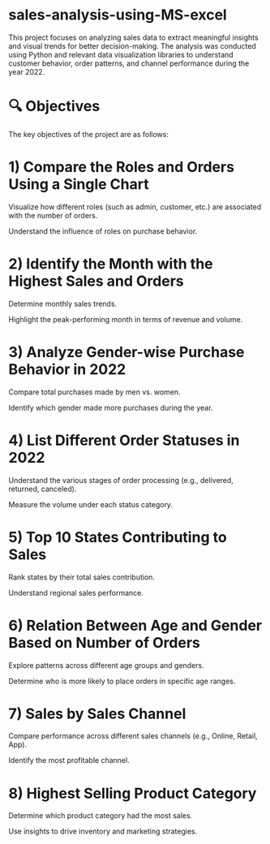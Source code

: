 # sales-analysis-using-MS-excel
This project focuses on analyzing sales data to extract meaningful insights and visual trends for better decision-making. The analysis was conducted using Python and relevant data visualization libraries to understand customer behavior, order patterns, and channel performance during the year 2022.

# 🔍 Objectives
The key objectives of the project are as follows:

# 1) Compare the Roles and Orders Using a Single Chart

Visualize how different roles (such as admin, customer, etc.) are associated with the number of orders.

Understand the influence of roles on purchase behavior.

 # 2) Identify the Month with the Highest Sales and Orders

Determine monthly sales trends.

Highlight the peak-performing month in terms of revenue and volume.

# 3) Analyze Gender-wise Purchase Behavior in 2022

Compare total purchases made by men vs. women.

Identify which gender made more purchases during the year.

# 4) List Different Order Statuses in 2022

Understand the various stages of order processing (e.g., delivered, returned, canceled).

Measure the volume under each status category.

# 5) Top 10 States Contributing to Sales

Rank states by their total sales contribution.

Understand regional sales performance.

# 6) Relation Between Age and Gender Based on Number of Orders

Explore patterns across different age groups and genders.

Determine who is more likely to place orders in specific age ranges.

# 7) Sales by Sales Channel

Compare performance across different sales channels (e.g., Online, Retail, App).

Identify the most profitable channel.

# 8) Highest Selling Product Category

Determine which product category had the most sales.

Use insights to drive inventory and marketing strategies.
